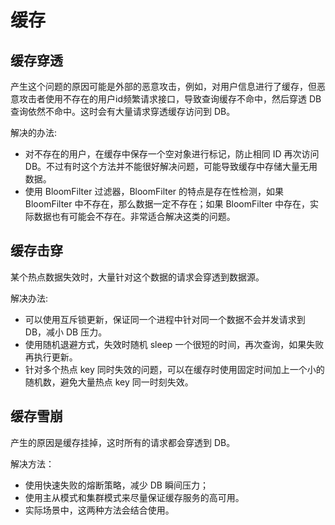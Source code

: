 # 缓存

## 缓存穿透

产生这个问题的原因可能是外部的恶意攻击，例如，对用户信息进行了缓存，但恶意攻击者使用不存在的用户id频繁请求接口，导致查询缓存不命中，然后穿透 DB 查询依然不命中。这时会有大量请求穿透缓存访问到 DB。

解决的办法:

- 对不存在的用户，在缓存中保存一个空对象进行标记，防止相同 ID 再次访问 DB。不过有时这个方法并不能很好解决问题，可能导致缓存中存储大量无用数据。
- 使用 BloomFilter 过滤器，BloomFilter 的特点是存在性检测，如果 BloomFilter 中不存在，那么数据一定不存在；如果 BloomFilter 中存在，实际数据也有可能会不存在。非常适合解决这类的问题。

## 缓存击穿

某个热点数据失效时，大量针对这个数据的请求会穿透到数据源。

解决办法:

- 可以使用互斥锁更新，保证同一个进程中针对同一个数据不会并发请求到 DB，减小 DB 压力。
- 使用随机退避方式，失效时随机 sleep 一个很短的时间，再次查询，如果失败再执行更新。
- 针对多个热点 key 同时失效的问题，可以在缓存时使用固定时间加上一个小的随机数，避免大量热点 key 同一时刻失效。

## 缓存雪崩

产生的原因是缓存挂掉，这时所有的请求都会穿透到 DB。

解决方法：

- 使用快速失败的熔断策略，减少 DB 瞬间压力；
- 使用主从模式和集群模式来尽量保证缓存服务的高可用。
- 实际场景中，这两种方法会结合使用。
